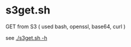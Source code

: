 # s3get.sh
GET from S3 ( used bash, openssl, base64, curl )

see [./s3get.sh -h](https://github.com/shot056/s3get.sh/blob/master/s3get.sh#L7)
